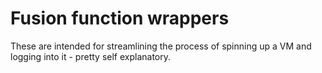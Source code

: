 # Fusion function wrappers
These are intended for streamlining the process of spinning up a VM and logging into it - pretty self explanatory.
